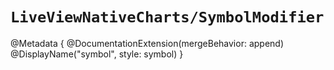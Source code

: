 # ``LiveViewNativeCharts/SymbolModifier``

@Metadata {
    @DocumentationExtension(mergeBehavior: append)
    @DisplayName("symbol", style: symbol)
}
